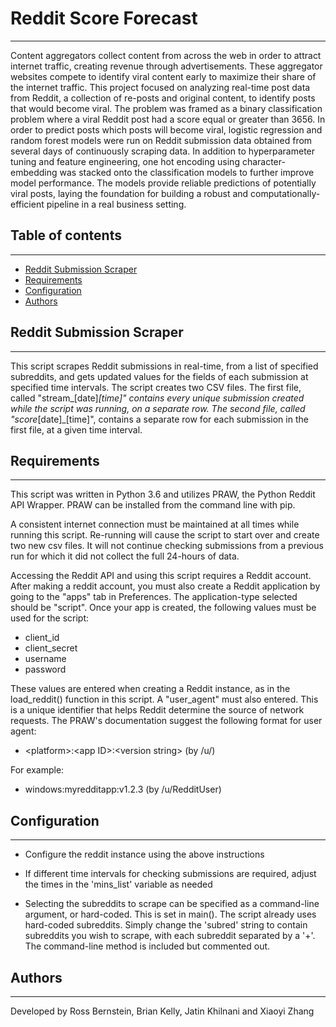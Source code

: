 # Reddit Score Forecast
------------
Content aggregators collect content from across the web in order to attract internet traffic, creating revenue through advertisements. These aggregator websites compete to identify viral content early to maximize their share of the internet traffic. This project focused on analyzing real-time post data from Reddit, a collection of re-posts and original content, to identify posts that would become viral. The problem was framed as a binary classification problem where a viral Reddit post had a score equal or greater than 3656. In order to predict posts which posts will become viral, logistic regression and random forest models were run on Reddit submission data obtained from several days of continuously scraping data. In addition to hyperparameter tuning and feature engineering, one hot encoding using character-embedding was stacked onto the classification models to further improve model performance. The models provide reliable predictions of potentially viral posts, laying the foundation for building a robust and computationally-efficient pipeline in a real business setting.

## Table of contents
---------------------
* [Reddit Submission Scraper](#reddit-submission-scraper)
* [Requirements](#requirements)
* [Configuration](#configuration)
* [Authors](#authors)
 

## Reddit Submission Scraper
------------

This script scrapes Reddit submissions in real-time, from a list of specified subreddits, and gets updated
values for the fields of each submission at specified time intervals. The script creates two CSV files. 
The first file, called "stream_[date]_[time]" contains every unique submission created while the script was 
running, on a separate row. The second file, called "score_[date]_[time]", contains a separate row for each 
submission in the first file, at a given time interval.


## Requirements
------------

This script was written in Python 3.6 and utilizes PRAW, the Python Reddit API Wrapper. PRAW can be installed
from the command line with pip.

A consistent internet connection must be maintained at all times while running this script. Re-running will 
cause the script to start over and create two new csv files. It will not continue checking submissions from a 
previous run for which it did not collect the full 24-hours of data.

Accessing the Reddit API and using this script requires a Reddit account. After making a reddit account, you
must also create a Reddit application by going to the "apps" tab in Preferences. The application-type selected
should be "script". Once your app is created, the following values must be used for the script:

* client_id
* client_secret
* username
* password

These values are entered when creating a Reddit instance, as in the load_reddit() function in this script. 
A "user_agent" must also entered. This is a unique identifier that helps Reddit determine the source of network
requests. The PRAW's documentation suggest the following format for user agent:

* \<platform>:\<app ID>:\<version string> (by /u/<Reddit username>)

For example:

* windows:myredditapp:v1.2.3 (by /u/RedditUser)


## Configuration
-------------
 
 * Configure the reddit instance using the above instructions

 * If different time intervals for checking submissions are required, adjust the times in the 'mins_list' 
   variable as needed

 * Selecting the subreddits to scrape can be specified as a command-line argument, or hard-coded. This is 
   set in main(). The script already uses hard-coded subreddits. Simply change the 'subred' string to contain
   subreddits you wish to scrape, with each subreddit separated by a '+'. The command-line method is included
   but commented out. 


## Authors
-------

Developed by Ross Bernstein, Brian Kelly, Jatin Khilnani and Xiaoyi Zhang


